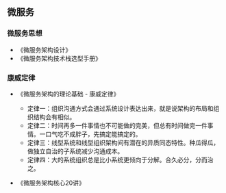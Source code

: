 ## 微服务

### 微服务思想

- 《微服务架构设计》
- 《微服务架构技术栈选型手册》

### 康威定律

- 《微服务架构的理论基础 - 康威定律》
  - 定律一：组织沟通方式会通过系统设计表达出来，就是说架构的布局和组织结构会有相似。
  - 定律二：时间再多一件事情也不可能做的完美，但总有时间做完一件事情。一口气吃不成胖子，先搞定能搞定的。
  - 定律三：线型系统和线型组织架构间有潜在的异质同态特性。种瓜得瓜，做独立自治的子系统减少沟通成本。
  - 定律四：大的系统组织总是比小系统更倾向于分解。合久必分，分而治之。

- 《微服务架构核⼼20讲》
